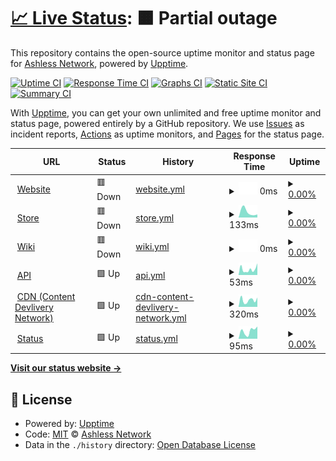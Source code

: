 # [📈 Live Status](https://Ashless-network.github.io/uptime): <!--live status--> **🟧 Partial outage**

This repository contains the open-source uptime monitor and status page for [Ashless Network](https://Ashless-network.github.io/uptime), powered by [Upptime](https://github.com/upptime/upptime).

[![Uptime CI](https://github.com/Ashless-network/uptime/workflows/Uptime%20CI/badge.svg)](https://github.com/Ashless-network/uptime/actions?query=workflow%3A%22Uptime+CI%22)
[![Response Time CI](https://github.com/Ashless-network/uptime/workflows/Response%20Time%20CI/badge.svg)](https://github.com/Ashless-network/uptime/actions?query=workflow%3A%22Response+Time+CI%22)
[![Graphs CI](https://github.com/Ashless-network/uptime/workflows/Graphs%20CI/badge.svg)](https://github.com/Ashless-network/uptime/actions?query=workflow%3A%22Graphs+CI%22)
[![Static Site CI](https://github.com/Ashless-network/uptime/workflows/Static%20Site%20CI/badge.svg)](https://github.com/Ashless-network/uptime/actions?query=workflow%3A%22Static+Site+CI%22)
[![Summary CI](https://github.com/Ashless-network/uptime/workflows/Summary%20CI/badge.svg)](https://github.com/Ashless-network/uptime/actions?query=workflow%3A%22Summary+CI%22)

With [Upptime](https://upptime.js.org), you can get your own unlimited and free uptime monitor and status page, powered entirely by a GitHub repository. We use [Issues](https://github.com/Ashless-network/uptime/issues) as incident reports, [Actions](https://github.com/Ashless-network/uptime/actions) as uptime monitors, and [Pages](https://Ashless-network.github.io/uptime) for the status page.

<!--start: status pages-->
<!-- This summary is generated by Upptime (https://github.com/upptime/upptime) -->
<!-- Do not edit this manually, your changes will be overwritten -->
<!-- prettier-ignore -->
| URL | Status | History | Response Time | Uptime |
| --- | ------ | ------- | ------------- | ------ |
| <img alt="" src="https://icons.duckduckgo.com/ip3/ashless.net.ico" height="13"> [Website](https://ashless.net) | 🟥 Down | [website.yml](https://github.com/Ashless-Network/upptime/commits/HEAD/history/website.yml) | <details><summary><img alt="Response time graph" src="./graphs/website/response-time-week.png" height="20"> 0ms</summary><br><a href="https://status.ashless.net/history/website"><img alt="Response time 0" src="https://img.shields.io/endpoint?url=https%3A%2F%2Fraw.githubusercontent.com%2FAshless-Network%2Fupptime%2FHEAD%2Fapi%2Fwebsite%2Fresponse-time.json"></a><br><a href="https://status.ashless.net/history/website"><img alt="24-hour response time 0" src="https://img.shields.io/endpoint?url=https%3A%2F%2Fraw.githubusercontent.com%2FAshless-Network%2Fupptime%2FHEAD%2Fapi%2Fwebsite%2Fresponse-time-day.json"></a><br><a href="https://status.ashless.net/history/website"><img alt="7-day response time 0" src="https://img.shields.io/endpoint?url=https%3A%2F%2Fraw.githubusercontent.com%2FAshless-Network%2Fupptime%2FHEAD%2Fapi%2Fwebsite%2Fresponse-time-week.json"></a><br><a href="https://status.ashless.net/history/website"><img alt="30-day response time 0" src="https://img.shields.io/endpoint?url=https%3A%2F%2Fraw.githubusercontent.com%2FAshless-Network%2Fupptime%2FHEAD%2Fapi%2Fwebsite%2Fresponse-time-month.json"></a><br><a href="https://status.ashless.net/history/website"><img alt="1-year response time 0" src="https://img.shields.io/endpoint?url=https%3A%2F%2Fraw.githubusercontent.com%2FAshless-Network%2Fupptime%2FHEAD%2Fapi%2Fwebsite%2Fresponse-time-year.json"></a></details> | <details><summary><a href="https://status.ashless.net/history/website">0.00%</a></summary><a href="https://status.ashless.net/history/website"><img alt="All-time uptime 0.00%" src="https://img.shields.io/endpoint?url=https%3A%2F%2Fraw.githubusercontent.com%2FAshless-Network%2Fupptime%2FHEAD%2Fapi%2Fwebsite%2Fuptime.json"></a><br><a href="https://status.ashless.net/history/website"><img alt="24-hour uptime 0.00%" src="https://img.shields.io/endpoint?url=https%3A%2F%2Fraw.githubusercontent.com%2FAshless-Network%2Fupptime%2FHEAD%2Fapi%2Fwebsite%2Fuptime-day.json"></a><br><a href="https://status.ashless.net/history/website"><img alt="7-day uptime 0.00%" src="https://img.shields.io/endpoint?url=https%3A%2F%2Fraw.githubusercontent.com%2FAshless-Network%2Fupptime%2FHEAD%2Fapi%2Fwebsite%2Fuptime-week.json"></a><br><a href="https://status.ashless.net/history/website"><img alt="30-day uptime 0.00%" src="https://img.shields.io/endpoint?url=https%3A%2F%2Fraw.githubusercontent.com%2FAshless-Network%2Fupptime%2FHEAD%2Fapi%2Fwebsite%2Fuptime-month.json"></a><br><a href="https://status.ashless.net/history/website"><img alt="1-year uptime 0.00%" src="https://img.shields.io/endpoint?url=https%3A%2F%2Fraw.githubusercontent.com%2FAshless-Network%2Fupptime%2FHEAD%2Fapi%2Fwebsite%2Fuptime-year.json"></a></details>
| <img alt="" src="https://icons.duckduckgo.com/ip3/boutique.ashless.net.ico" height="13"> [Store](https://boutique.ashless.net) | 🟥 Down | [store.yml](https://github.com/Ashless-Network/upptime/commits/HEAD/history/store.yml) | <details><summary><img alt="Response time graph" src="./graphs/store/response-time-week.png" height="20"> 133ms</summary><br><a href="https://status.ashless.net/history/store"><img alt="Response time 133" src="https://img.shields.io/endpoint?url=https%3A%2F%2Fraw.githubusercontent.com%2FAshless-Network%2Fupptime%2FHEAD%2Fapi%2Fstore%2Fresponse-time.json"></a><br><a href="https://status.ashless.net/history/store"><img alt="24-hour response time 133" src="https://img.shields.io/endpoint?url=https%3A%2F%2Fraw.githubusercontent.com%2FAshless-Network%2Fupptime%2FHEAD%2Fapi%2Fstore%2Fresponse-time-day.json"></a><br><a href="https://status.ashless.net/history/store"><img alt="7-day response time 133" src="https://img.shields.io/endpoint?url=https%3A%2F%2Fraw.githubusercontent.com%2FAshless-Network%2Fupptime%2FHEAD%2Fapi%2Fstore%2Fresponse-time-week.json"></a><br><a href="https://status.ashless.net/history/store"><img alt="30-day response time 133" src="https://img.shields.io/endpoint?url=https%3A%2F%2Fraw.githubusercontent.com%2FAshless-Network%2Fupptime%2FHEAD%2Fapi%2Fstore%2Fresponse-time-month.json"></a><br><a href="https://status.ashless.net/history/store"><img alt="1-year response time 133" src="https://img.shields.io/endpoint?url=https%3A%2F%2Fraw.githubusercontent.com%2FAshless-Network%2Fupptime%2FHEAD%2Fapi%2Fstore%2Fresponse-time-year.json"></a></details> | <details><summary><a href="https://status.ashless.net/history/store">0.00%</a></summary><a href="https://status.ashless.net/history/store"><img alt="All-time uptime 0.00%" src="https://img.shields.io/endpoint?url=https%3A%2F%2Fraw.githubusercontent.com%2FAshless-Network%2Fupptime%2FHEAD%2Fapi%2Fstore%2Fuptime.json"></a><br><a href="https://status.ashless.net/history/store"><img alt="24-hour uptime 0.00%" src="https://img.shields.io/endpoint?url=https%3A%2F%2Fraw.githubusercontent.com%2FAshless-Network%2Fupptime%2FHEAD%2Fapi%2Fstore%2Fuptime-day.json"></a><br><a href="https://status.ashless.net/history/store"><img alt="7-day uptime 0.00%" src="https://img.shields.io/endpoint?url=https%3A%2F%2Fraw.githubusercontent.com%2FAshless-Network%2Fupptime%2FHEAD%2Fapi%2Fstore%2Fuptime-week.json"></a><br><a href="https://status.ashless.net/history/store"><img alt="30-day uptime 0.00%" src="https://img.shields.io/endpoint?url=https%3A%2F%2Fraw.githubusercontent.com%2FAshless-Network%2Fupptime%2FHEAD%2Fapi%2Fstore%2Fuptime-month.json"></a><br><a href="https://status.ashless.net/history/store"><img alt="1-year uptime 0.00%" src="https://img.shields.io/endpoint?url=https%3A%2F%2Fraw.githubusercontent.com%2FAshless-Network%2Fupptime%2FHEAD%2Fapi%2Fstore%2Fuptime-year.json"></a></details>
| <img alt="" src="https://icons.duckduckgo.com/ip3/wiki.ashless.net.ico" height="13"> [Wiki](https://wiki.ashless.net) | 🟥 Down | [wiki.yml](https://github.com/Ashless-Network/upptime/commits/HEAD/history/wiki.yml) | <details><summary><img alt="Response time graph" src="./graphs/wiki/response-time-week.png" height="20"> 0ms</summary><br><a href="https://status.ashless.net/history/wiki"><img alt="Response time 0" src="https://img.shields.io/endpoint?url=https%3A%2F%2Fraw.githubusercontent.com%2FAshless-Network%2Fupptime%2FHEAD%2Fapi%2Fwiki%2Fresponse-time.json"></a><br><a href="https://status.ashless.net/history/wiki"><img alt="24-hour response time 0" src="https://img.shields.io/endpoint?url=https%3A%2F%2Fraw.githubusercontent.com%2FAshless-Network%2Fupptime%2FHEAD%2Fapi%2Fwiki%2Fresponse-time-day.json"></a><br><a href="https://status.ashless.net/history/wiki"><img alt="7-day response time 0" src="https://img.shields.io/endpoint?url=https%3A%2F%2Fraw.githubusercontent.com%2FAshless-Network%2Fupptime%2FHEAD%2Fapi%2Fwiki%2Fresponse-time-week.json"></a><br><a href="https://status.ashless.net/history/wiki"><img alt="30-day response time 0" src="https://img.shields.io/endpoint?url=https%3A%2F%2Fraw.githubusercontent.com%2FAshless-Network%2Fupptime%2FHEAD%2Fapi%2Fwiki%2Fresponse-time-month.json"></a><br><a href="https://status.ashless.net/history/wiki"><img alt="1-year response time 0" src="https://img.shields.io/endpoint?url=https%3A%2F%2Fraw.githubusercontent.com%2FAshless-Network%2Fupptime%2FHEAD%2Fapi%2Fwiki%2Fresponse-time-year.json"></a></details> | <details><summary><a href="https://status.ashless.net/history/wiki">0.00%</a></summary><a href="https://status.ashless.net/history/wiki"><img alt="All-time uptime 0.00%" src="https://img.shields.io/endpoint?url=https%3A%2F%2Fraw.githubusercontent.com%2FAshless-Network%2Fupptime%2FHEAD%2Fapi%2Fwiki%2Fuptime.json"></a><br><a href="https://status.ashless.net/history/wiki"><img alt="24-hour uptime 0.00%" src="https://img.shields.io/endpoint?url=https%3A%2F%2Fraw.githubusercontent.com%2FAshless-Network%2Fupptime%2FHEAD%2Fapi%2Fwiki%2Fuptime-day.json"></a><br><a href="https://status.ashless.net/history/wiki"><img alt="7-day uptime 0.00%" src="https://img.shields.io/endpoint?url=https%3A%2F%2Fraw.githubusercontent.com%2FAshless-Network%2Fupptime%2FHEAD%2Fapi%2Fwiki%2Fuptime-week.json"></a><br><a href="https://status.ashless.net/history/wiki"><img alt="30-day uptime 0.00%" src="https://img.shields.io/endpoint?url=https%3A%2F%2Fraw.githubusercontent.com%2FAshless-Network%2Fupptime%2FHEAD%2Fapi%2Fwiki%2Fuptime-month.json"></a><br><a href="https://status.ashless.net/history/wiki"><img alt="1-year uptime 0.00%" src="https://img.shields.io/endpoint?url=https%3A%2F%2Fraw.githubusercontent.com%2FAshless-Network%2Fupptime%2FHEAD%2Fapi%2Fwiki%2Fuptime-year.json"></a></details>
| <img alt="" src="https://icons.duckduckgo.com/ip3/api.ashless.net.ico" height="13"> [API](https://api.ashless.net) | 🟩 Up | [api.yml](https://github.com/Ashless-Network/upptime/commits/HEAD/history/api.yml) | <details><summary><img alt="Response time graph" src="./graphs/api/response-time-week.png" height="20"> 53ms</summary><br><a href="https://status.ashless.net/history/api"><img alt="Response time 53" src="https://img.shields.io/endpoint?url=https%3A%2F%2Fraw.githubusercontent.com%2FAshless-Network%2Fupptime%2FHEAD%2Fapi%2Fapi%2Fresponse-time.json"></a><br><a href="https://status.ashless.net/history/api"><img alt="24-hour response time 53" src="https://img.shields.io/endpoint?url=https%3A%2F%2Fraw.githubusercontent.com%2FAshless-Network%2Fupptime%2FHEAD%2Fapi%2Fapi%2Fresponse-time-day.json"></a><br><a href="https://status.ashless.net/history/api"><img alt="7-day response time 53" src="https://img.shields.io/endpoint?url=https%3A%2F%2Fraw.githubusercontent.com%2FAshless-Network%2Fupptime%2FHEAD%2Fapi%2Fapi%2Fresponse-time-week.json"></a><br><a href="https://status.ashless.net/history/api"><img alt="30-day response time 53" src="https://img.shields.io/endpoint?url=https%3A%2F%2Fraw.githubusercontent.com%2FAshless-Network%2Fupptime%2FHEAD%2Fapi%2Fapi%2Fresponse-time-month.json"></a><br><a href="https://status.ashless.net/history/api"><img alt="1-year response time 53" src="https://img.shields.io/endpoint?url=https%3A%2F%2Fraw.githubusercontent.com%2FAshless-Network%2Fupptime%2FHEAD%2Fapi%2Fapi%2Fresponse-time-year.json"></a></details> | <details><summary><a href="https://status.ashless.net/history/api">0.00%</a></summary><a href="https://status.ashless.net/history/api"><img alt="All-time uptime 0.00%" src="https://img.shields.io/endpoint?url=https%3A%2F%2Fraw.githubusercontent.com%2FAshless-Network%2Fupptime%2FHEAD%2Fapi%2Fapi%2Fuptime.json"></a><br><a href="https://status.ashless.net/history/api"><img alt="24-hour uptime 0.00%" src="https://img.shields.io/endpoint?url=https%3A%2F%2Fraw.githubusercontent.com%2FAshless-Network%2Fupptime%2FHEAD%2Fapi%2Fapi%2Fuptime-day.json"></a><br><a href="https://status.ashless.net/history/api"><img alt="7-day uptime 0.00%" src="https://img.shields.io/endpoint?url=https%3A%2F%2Fraw.githubusercontent.com%2FAshless-Network%2Fupptime%2FHEAD%2Fapi%2Fapi%2Fuptime-week.json"></a><br><a href="https://status.ashless.net/history/api"><img alt="30-day uptime 0.00%" src="https://img.shields.io/endpoint?url=https%3A%2F%2Fraw.githubusercontent.com%2FAshless-Network%2Fupptime%2FHEAD%2Fapi%2Fapi%2Fuptime-month.json"></a><br><a href="https://status.ashless.net/history/api"><img alt="1-year uptime 0.00%" src="https://img.shields.io/endpoint?url=https%3A%2F%2Fraw.githubusercontent.com%2FAshless-Network%2Fupptime%2FHEAD%2Fapi%2Fapi%2Fuptime-year.json"></a></details>
| <img alt="" src="https://icons.duckduckgo.com/ip3/cdn.ashless.net.ico" height="13"> [CDN (Content Devlivery Network)](https://cdn.ashless.net) | 🟩 Up | [cdn-content-devlivery-network.yml](https://github.com/Ashless-Network/upptime/commits/HEAD/history/cdn-content-devlivery-network.yml) | <details><summary><img alt="Response time graph" src="./graphs/cdn-content-devlivery-network/response-time-week.png" height="20"> 320ms</summary><br><a href="https://status.ashless.net/history/cdn-content-devlivery-network"><img alt="Response time 320" src="https://img.shields.io/endpoint?url=https%3A%2F%2Fraw.githubusercontent.com%2FAshless-Network%2Fupptime%2FHEAD%2Fapi%2Fcdn-content-devlivery-network%2Fresponse-time.json"></a><br><a href="https://status.ashless.net/history/cdn-content-devlivery-network"><img alt="24-hour response time 320" src="https://img.shields.io/endpoint?url=https%3A%2F%2Fraw.githubusercontent.com%2FAshless-Network%2Fupptime%2FHEAD%2Fapi%2Fcdn-content-devlivery-network%2Fresponse-time-day.json"></a><br><a href="https://status.ashless.net/history/cdn-content-devlivery-network"><img alt="7-day response time 320" src="https://img.shields.io/endpoint?url=https%3A%2F%2Fraw.githubusercontent.com%2FAshless-Network%2Fupptime%2FHEAD%2Fapi%2Fcdn-content-devlivery-network%2Fresponse-time-week.json"></a><br><a href="https://status.ashless.net/history/cdn-content-devlivery-network"><img alt="30-day response time 320" src="https://img.shields.io/endpoint?url=https%3A%2F%2Fraw.githubusercontent.com%2FAshless-Network%2Fupptime%2FHEAD%2Fapi%2Fcdn-content-devlivery-network%2Fresponse-time-month.json"></a><br><a href="https://status.ashless.net/history/cdn-content-devlivery-network"><img alt="1-year response time 320" src="https://img.shields.io/endpoint?url=https%3A%2F%2Fraw.githubusercontent.com%2FAshless-Network%2Fupptime%2FHEAD%2Fapi%2Fcdn-content-devlivery-network%2Fresponse-time-year.json"></a></details> | <details><summary><a href="https://status.ashless.net/history/cdn-content-devlivery-network">0.00%</a></summary><a href="https://status.ashless.net/history/cdn-content-devlivery-network"><img alt="All-time uptime 0.00%" src="https://img.shields.io/endpoint?url=https%3A%2F%2Fraw.githubusercontent.com%2FAshless-Network%2Fupptime%2FHEAD%2Fapi%2Fcdn-content-devlivery-network%2Fuptime.json"></a><br><a href="https://status.ashless.net/history/cdn-content-devlivery-network"><img alt="24-hour uptime 0.00%" src="https://img.shields.io/endpoint?url=https%3A%2F%2Fraw.githubusercontent.com%2FAshless-Network%2Fupptime%2FHEAD%2Fapi%2Fcdn-content-devlivery-network%2Fuptime-day.json"></a><br><a href="https://status.ashless.net/history/cdn-content-devlivery-network"><img alt="7-day uptime 0.00%" src="https://img.shields.io/endpoint?url=https%3A%2F%2Fraw.githubusercontent.com%2FAshless-Network%2Fupptime%2FHEAD%2Fapi%2Fcdn-content-devlivery-network%2Fuptime-week.json"></a><br><a href="https://status.ashless.net/history/cdn-content-devlivery-network"><img alt="30-day uptime 0.00%" src="https://img.shields.io/endpoint?url=https%3A%2F%2Fraw.githubusercontent.com%2FAshless-Network%2Fupptime%2FHEAD%2Fapi%2Fcdn-content-devlivery-network%2Fuptime-month.json"></a><br><a href="https://status.ashless.net/history/cdn-content-devlivery-network"><img alt="1-year uptime 0.00%" src="https://img.shields.io/endpoint?url=https%3A%2F%2Fraw.githubusercontent.com%2FAshless-Network%2Fupptime%2FHEAD%2Fapi%2Fcdn-content-devlivery-network%2Fuptime-year.json"></a></details>
| <img alt="" src="https://icons.duckduckgo.com/ip3/status.ashless.net.ico" height="13"> [Status](https://status.ashless.net) | 🟩 Up | [status.yml](https://github.com/Ashless-Network/upptime/commits/HEAD/history/status.yml) | <details><summary><img alt="Response time graph" src="./graphs/status/response-time-week.png" height="20"> 95ms</summary><br><a href="https://status.ashless.net/history/status"><img alt="Response time 95" src="https://img.shields.io/endpoint?url=https%3A%2F%2Fraw.githubusercontent.com%2FAshless-Network%2Fupptime%2FHEAD%2Fapi%2Fstatus%2Fresponse-time.json"></a><br><a href="https://status.ashless.net/history/status"><img alt="24-hour response time 95" src="https://img.shields.io/endpoint?url=https%3A%2F%2Fraw.githubusercontent.com%2FAshless-Network%2Fupptime%2FHEAD%2Fapi%2Fstatus%2Fresponse-time-day.json"></a><br><a href="https://status.ashless.net/history/status"><img alt="7-day response time 95" src="https://img.shields.io/endpoint?url=https%3A%2F%2Fraw.githubusercontent.com%2FAshless-Network%2Fupptime%2FHEAD%2Fapi%2Fstatus%2Fresponse-time-week.json"></a><br><a href="https://status.ashless.net/history/status"><img alt="30-day response time 95" src="https://img.shields.io/endpoint?url=https%3A%2F%2Fraw.githubusercontent.com%2FAshless-Network%2Fupptime%2FHEAD%2Fapi%2Fstatus%2Fresponse-time-month.json"></a><br><a href="https://status.ashless.net/history/status"><img alt="1-year response time 95" src="https://img.shields.io/endpoint?url=https%3A%2F%2Fraw.githubusercontent.com%2FAshless-Network%2Fupptime%2FHEAD%2Fapi%2Fstatus%2Fresponse-time-year.json"></a></details> | <details><summary><a href="https://status.ashless.net/history/status">0.00%</a></summary><a href="https://status.ashless.net/history/status"><img alt="All-time uptime 0.00%" src="https://img.shields.io/endpoint?url=https%3A%2F%2Fraw.githubusercontent.com%2FAshless-Network%2Fupptime%2FHEAD%2Fapi%2Fstatus%2Fuptime.json"></a><br><a href="https://status.ashless.net/history/status"><img alt="24-hour uptime 0.00%" src="https://img.shields.io/endpoint?url=https%3A%2F%2Fraw.githubusercontent.com%2FAshless-Network%2Fupptime%2FHEAD%2Fapi%2Fstatus%2Fuptime-day.json"></a><br><a href="https://status.ashless.net/history/status"><img alt="7-day uptime 0.00%" src="https://img.shields.io/endpoint?url=https%3A%2F%2Fraw.githubusercontent.com%2FAshless-Network%2Fupptime%2FHEAD%2Fapi%2Fstatus%2Fuptime-week.json"></a><br><a href="https://status.ashless.net/history/status"><img alt="30-day uptime 0.00%" src="https://img.shields.io/endpoint?url=https%3A%2F%2Fraw.githubusercontent.com%2FAshless-Network%2Fupptime%2FHEAD%2Fapi%2Fstatus%2Fuptime-month.json"></a><br><a href="https://status.ashless.net/history/status"><img alt="1-year uptime 0.00%" src="https://img.shields.io/endpoint?url=https%3A%2F%2Fraw.githubusercontent.com%2FAshless-Network%2Fupptime%2FHEAD%2Fapi%2Fstatus%2Fuptime-year.json"></a></details>

<!--end: status pages-->

[**Visit our status website →**](https://Ashless-network.github.io/uptime)

## 📄 License

- Powered by: [Upptime](https://github.com/upptime/upptime)
- Code: [MIT](./LICENSE) © [Ashless Network](https://Ashless-network.github.io/uptime)
- Data in the `./history` directory: [Open Database License](https://opendatacommons.org/licenses/odbl/1-0/)
